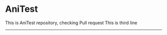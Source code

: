 # AniTest
This is AniTest repository, checking Pull request
This is third line
************************
